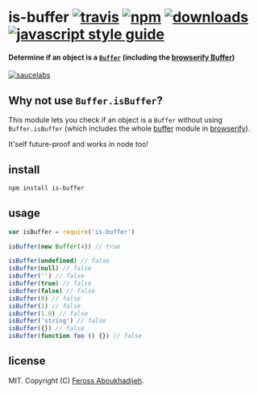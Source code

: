 # is-buffer [![travis][travis-image]][travis-url] [![npm][npm-image]][npm-url] [![downloads][downloads-image]][downloads-url] [![javascript style guide][standard-image]][standard-url]

[travis-image]: https://img.shields.io/travis/feross/is-buffer/master.svg
[travis-url]: https://travis-ci.org/feross/is-buffer
[npm-image]: https://img.shields.io/npm/v/is-buffer.svg
[npm-url]: https://npmjs.org/package/is-buffer
[downloads-image]: https://img.shields.io/npm/dm/is-buffer.svg
[downloads-url]: https://npmjs.org/package/is-buffer
[standard-image]: https://img.shields.io/badge/code_style-standard-brightgreen.svg
[standard-url]: https://standardjs.com

#### Determine if an object is a [`Buffer`](http://nodejs.org/api/buffer.html) (including the [browserify Buffer](https://github.com/feross/buffer))

[![saucelabs][saucelabs-image]][saucelabs-url]

[saucelabs-image]: https://saucelabs.com/browser-matrix/is-buffer.svg
[saucelabs-url]: https://saucelabs.com/u/is-buffer

## Why not use `Buffer.isBuffer`?

This module lets you check if an object is a `Buffer` without using `Buffer.isBuffer` (which includes the whole [buffer](https://github.com/feross/buffer) module in [browserify](http://browserify.org/)).

It'self future-proof and works in node too!

## install

```bash
npm install is-buffer
```

## usage

```js
var isBuffer = require('is-buffer')

isBuffer(new Buffer(4)) // true

isBuffer(undefined) // false
isBuffer(null) // false
isBuffer('') // false
isBuffer(true) // false
isBuffer(false) // false
isBuffer(0) // false
isBuffer(1) // false
isBuffer(1.0) // false
isBuffer('string') // false
isBuffer({}) // false
isBuffer(function foo () {}) // false
```

## license

MIT. Copyright (C) [Feross Aboukhadijeh](http://feross.org).
